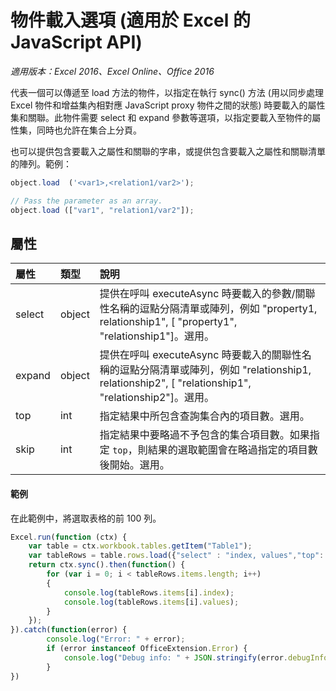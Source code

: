 # 物件載入選項 (適用於 Excel 的 JavaScript API)

_適用版本：Excel 2016、Excel Online、Office 2016_

代表一個可以傳遞至 load 方法的物件，以指定在執行 sync() 方法 (用以同步處理 Excel 物件和增益集內相對應 JavaScript proxy 物件之間的狀態) 時要載入的屬性集和關聯。此物件需要 select 和 expand 參數等選項，以指定要載入至物件的屬性集，同時也允許在集合上分頁。

也可以提供包含要載入之屬性和關聯的字串，或提供包含要載入之屬性和關聯清單的陣列。範例：

```js	
object.load  ('<var1>,<relation1/var2>');

// Pass the parameter as an array.
object.load (["var1", "relation1/var2"]);
```

## 屬性
| 屬性	   | 類型	|說明|
|:---------------|:--------|:----------|
|select|object|提供在呼叫 executeAsync 時要載入的參數/關聯性名稱的逗點分隔清單或陣列，例如 "property1, relationship1", [ "property1", "relationship1"]。選用。|
|expand|object|提供在呼叫 executeAsync 時要載入的關聯性名稱的逗點分隔清單或陣列，例如 "relationship1, relationship2", [ "relationship1", "relationship2"]。選用。|
|top|int| 指定結果中所包含查詢集合內的項目數。選用。|
|skip|int|指定結果中要略過不予包含的集合項目數。如果指定 `top`，則結果的選取範圍會在略過指定的項目數後開始。選用。|

#### 範例

在此範例中，將選取表格的前 100 列。

```js
Excel.run(function (ctx) { 
	var table = ctx.workbook.tables.getItem("Table1");
	var tableRows = table.rows.load({"select" : "index, values","top": 100, "skip": 0 })
	return ctx.sync().then(function() {
		for (var i = 0; i < tableRows.items.length; i++)
		{
			console.log(tableRows.items[i].index);
			console.log(tableRows.items[i].values);
		}
	});
}).catch(function(error) {
		console.log("Error: " + error);
		if (error instanceof OfficeExtension.Error) {
			console.log("Debug info: " + JSON.stringify(error.debugInfo));
		}
})
```
